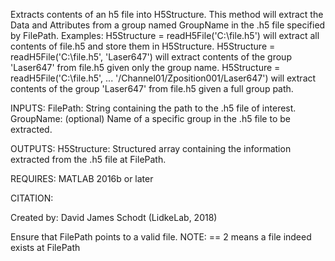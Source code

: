 
Extracts contents of an h5 file into H5Structure.
This method will extract the Data and Attributes from a group
named GroupName in the .h5 file specified by FilePath.
Examples:
H5Structure = readH5File('C:\file.h5') will extract all
contents of file.h5 and store them in H5Structure.
H5Structure = readH5File('C:\file.h5', 'Laser647') will extract
contents of the group 'Laser647' from file.h5 given only
the group name.
H5Structure = readH5File('C:\file.h5', ...
'/Channel01/Zposition001/Laser647') will extract contents
of the group 'Laser647' from file.h5 given a full group
path.

INPUTS:
FilePath: String containing the path to the .h5 file of interest.
GroupName: (optional) Name of a specific group in the .h5 file to be
extracted.

OUTPUTS:
H5Structure: Structured array containing the information extracted from
the .h5 file at FilePath.

REQUIRES:
MATLAB 2016b or later

CITATION:

Created by:
David James Schodt (LidkeLab, 2018)


Ensure that FilePath points to a valid file.
NOTE: == 2 means a file indeed exists at FilePath
